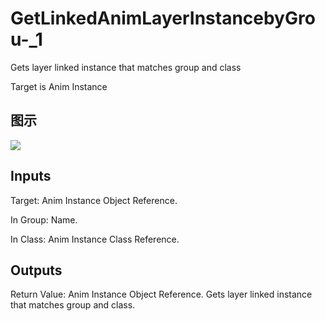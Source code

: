 # GetLinkedAnimLayerInstancebyGrou-_1

Gets layer linked instance that matches group and class

Target is Anim Instance

## 图示

![]($-20221218-17530244.png)

## Inputs

Target: Anim Instance Object Reference.

In Group: Name.

In Class: Anim Instance Class Reference.  

## Outputs

Return Value: Anim Instance Object Reference. Gets layer linked instance that matches group and class.

